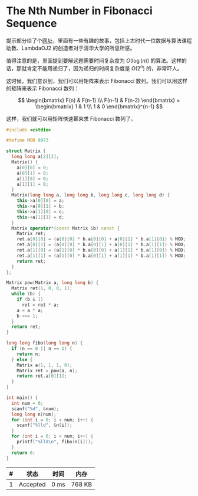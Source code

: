 # The Nth Number in Fibonacci Sequence

提示部分给了个[网址](https://kainwenblog.wordpress.com/2017/09/21/my-experience-as-a-ta/)，里面有一些有趣的故事，包括上古时代一位数据与算法课程助教、LambdaOJ2 的创造者对于清华大学的所思所感。

值得注意的是，里面提到要解这题需要时间复杂度为 $O(\log(n))$ 的算法。这样的话，那就肯定不能用递归了，因为递归的时间复杂度是 $O(2^n)$ 的，非常吓人。

这时候，我们意识到，我们可以用矩阵来表示 Fibonacci 数列。我们可以用这样的矩阵来表示 Fibonacci 数列：

$$
\begin{bmatrix} F(n) & F(n-1) \\\ F(n-1) & F(n-2) \end{bmatrix} = \begin{bmatrix} 1 & 1 \\\ 1 & 0 \end{bmatrix}^{n-1}
$$

这样，我们就可以用矩阵快速幂来求 Fibonacci 数列了。

```cpp
#include <cstdio>

#define MOD 9973

struct Matrix {
  long long a[2][2];
  Matrix() {
    a[0][0] = 0;
    a[0][1] = 0;
    a[1][0] = 0;
    a[1][1] = 0;
  }
  Matrix(long long a, long long b, long long c, long long d) {
    this->a[0][0] = a;
    this->a[0][1] = b;
    this->a[1][0] = c;
    this->a[1][1] = d;
  }
  Matrix operator*(const Matrix &b) const {
    Matrix ret;
    ret.a[0][0] = (a[0][0] * b.a[0][0] + a[0][1] * b.a[1][0]) % MOD;
    ret.a[0][1] = (a[0][0] * b.a[0][1] + a[0][1] * b.a[1][1]) % MOD;
    ret.a[1][0] = (a[1][0] * b.a[0][0] + a[1][1] * b.a[1][0]) % MOD;
    ret.a[1][1] = (a[1][0] * b.a[0][1] + a[1][1] * b.a[1][1]) % MOD;
    return ret;
  }
};

Matrix pow(Matrix a, long long b) {
  Matrix ret(1, 0, 0, 1);
  while (b) {
    if (b & 1)
      ret = ret * a;
    a = a * a;
    b >>= 1;
  }
  return ret;
}

long long fibo(long long n) {
  if (n == 0 || n == 1) {
    return n;
  } else {
    Matrix a(1, 1, 1, 0);
    Matrix ret = pow(a, n);
    return ret.a[0][1];
  }
}

int main() {
  int num = 0;
  scanf("%d", &num);
  long long n[num];
  for (int i = 0; i < num; i++) {
    scanf("%lld", &n[i]);
  }
  for (int i = 0; i < num; i++) {
    printf("%lld\n", fibo(n[i]));
  }
  return 0;
}
```

| #   | 状态     | 时间 | 内存   |
| --- | -------- | ---- | ------ |
| 1   | Accepted | 0 ms | 768 KB |